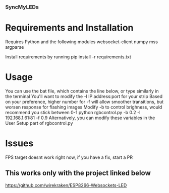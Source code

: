 ### SyncMyLEDs

# Requirements and Installation
Requires Python and the following modules
    websocket-client
    numpy
    mss
    argparse

Install requirements by running pip install -r requirements.txt

# Usage
You can use the bat file, which contains the line below, or type similarly in the terminal
You'll want to modify the -l IP address:port for your strip
Based on your preference, higher number for -f will allow smoother transitions, but worsen response for flashing images
Modify -b to control brighness, would recommend you stick between 0-1
    python rgbcontrol.py -b 0.2 -l 192.168.1.61:81 -f 0.9
Alternatively, you can modify these variables in the User Setup part of rgbcontrol.py

# Issues
FPS target doesnt work right now, if you have a fix, start a PR

## This works only with the project linked below
https://github.com/wirekraken/ESP8266-Websockets-LED